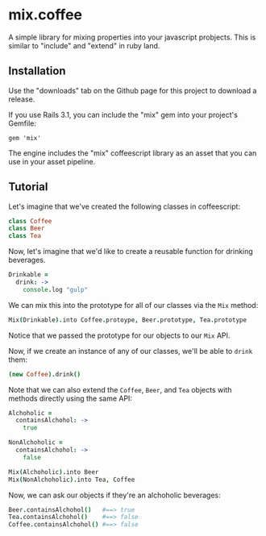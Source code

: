 # mix.coffee

A simple library for mixing properties into your javascript probjects. This is similar to "include" and "extend" in ruby land.

## Installation

Use the "downloads" tab on the Github page for this project to download a release.

If you use Rails 3.1, you can include the "mix" gem into your project's Gemfile:

    gem 'mix'

The engine includes the "mix" coffeescript library as an asset that you can use in your asset pipeline.

## Tutorial

Let's imagine that we've created the following classes in coffeescript:

```coffeescript
class Coffee
class Beer
class Tea
```

Now, let's imagine that we'd like to create a reusable function for drinking beverages.

```coffeescript
Drinkable = 
  drink: ->
    console.log "gulp"
```

We can mix this into the prototype for all of our classes via the `Mix` method:

```coffeescript
Mix(Drinkable).into Coffee.protoype, Beer.prototype, Tea.prototype
```

Notice that we passed the prototype for our objects to our `Mix` API.

Now, if we create an instance of any of our classes, we'll be able to `drink` them:

```coffeescript
(new Coffee).drink()
```

Note that we can also extend the `Coffee`, `Beer`, and `Tea` objects with methods directly using the same API:

```coffeescript
Alchoholic = 
  containsAlchohol: ->
    true

NonAlchoholic = 
  containsAlchohol: ->
    false

Mix(Alchoholic).into Beer
Mix(NonAlchoholic).into Tea, Coffee
```

Now, we can ask our objects if they're an alchoholic beverages:

```coffeescript
Beer.containsAlchohol()   #==> true
Tea.containsAlchohol()    #==> false 
Coffee.containsAlchohol() #==> false
```
